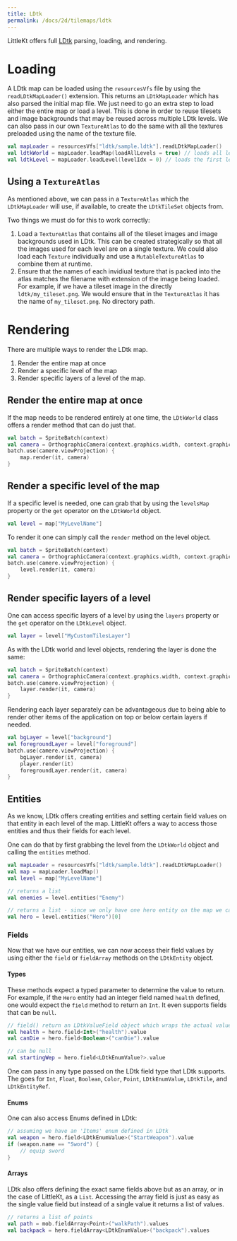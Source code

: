 ```yaml
---
title: LDtk
permalink: /docs/2d/tilemaps/ldtk
---
```


LittleKt offers full [LDtk](https://ldtk.io) parsing, loading, and rendering.

# Loading

A LDtk map can be loaded using the `resourcesVfs` file by using the `readLDtkMapLoader()` extension. This returns an `LDtkMapLoader` which has also parsed the initial map file. We just need to go an extra step to load either the entire map or load a level. This is done in order to reuse tilesets and image backgrounds that may be reused across multiple LDtk levels.
We can also pass in our own `TextureAtlas` to do the same with all the textures preloaded using the name of the texture file.

```kotlin
val mapLoader = resourcesVfs["ldtk/sample.ldtk"].readLDtkMapLoader()
val ldtkWorld = mapLoader.loadMap(loadAllLevels = true) // loads all levels at once
val ldtkLevel = mapLoader.loadLevel(levelIdx = 0) // loads the first level
```

## Using a `TextureAtlas`

As mentioned above, we can pass in a `TextureAtlas` which the `LDtkMapLoader` will use, if available, to create the `LDtkTileSet` objects from.

Two things we must do for this to work correctly:

1. Load a `TextureAtlas` that contains all of the tileset images and image backgrounds used in LDtk. This can be created strategically so that all the images used for each level are on a single texture. We could also load each `Texture` individually and use a `MutableTextureAtlas` to combine them at runtime.
2. Ensure that the names of each invidiual texture that is packed into the atlas matches the filename with extension of the image being loaded. For example, if we have a tileset image in the directly `ldtk/my_tileset.png`. We would ensure that in the `TextureAtlas` it has the name of `my_tileset.png`. No directory path.

# Rendering

There are multiple ways to render the LDtk map.

1. Render the entire map at once
2. Render a specific level of the map
3. Render specific layers of a level of the map.

## Render the entire map at once

If the map needs to be rendered entirely at one time, the `LDtkWorld` class offers a render method that can do just that.

```kotlin
val batch = SpriteBatch(context)
val camera = OrthographicCamera(context.graphics.width, context.graphics.height)
batch.use(camere.viewProjection) {
    map.render(it, camera)
}
```

## Render a specific level of the map

If a specific level is needed, one can grab that by using the `levelsMap` property or the `get` operator on the `LDtkWorld` object.

```kotlin
val level = map["MyLevelName"]
```

To render it one can simply call the `render` method on the level object.

```kotlin
val batch = SpriteBatch(context)
val camera = OrthographicCamera(context.graphics.width, context.graphics.height)
batch.use(camere.viewProjection) {
    level.render(it, camera)
}
```

## Render specific layers of a level

One can access specific layers of a level by using the `layers` property or the `get` operator on the `LDtkLevel` object.

```kotlin
val layer = level["MyCustomTilesLayer"]
```

As with the LDtk world and level objects, rendering the layer is done the same:

```kotlin
val batch = SpriteBatch(context)
val camera = OrthographicCamera(context.graphics.width, context.graphics.height)
batch.use(camere.viewProjection) {
    layer.render(it, camera)
}
```

Rendering each layer separately can be advantageous due to being able to render other items of the application on top or below certain layers if needed.

```kotlin
val bgLayer = level["background"]
val foregroundLayer = level["foreground"]
batch.use(camere.viewProjection) {
    bgLayer.render(it, camera)
    player.render(it)
    foregroundLayer.render(it, camera)
}
```

## Entities

As we know, LDtk offers creating entities and setting certain field values on that entity in each level of the map. LittleKt offers a way to access those entities and thus their fields for each level.

One can do that by first grabbing the level from the `LDtkWorld` object and calling the `entities` method.

```kotlin
val mapLoader = resourcesVfs["ldtk/sample.ldtk"].readLDtkMapLoader()
val map = mapLoader.loadMap()
val level = map["MyLevelName"]

// returns a list
val enemies = level.entities("Enemy")

// returns a list - since we only have one hero entity on the map we can just grab the first value in the list
val hero = level.entities("Hero")[0]
```

### Fields

Now that we have our entities, we can now access their field values by using either the `field` or `fieldArray` methods on the `LDtkEntity` object.

#### Types

These methods expect a typed parameter to determine the value to return.
For example, if the `Hero` entity had an integer field named `health` defined, one would expect the `field` method to return an `Int`. It even supports fields that can be `null`.

```kotlin
// field() return an LDtkValueField object which wraps the actual value which can be accessed with the 'value' property
val health = hero.field<Int>("health").value
val canDie = hero.field<Boolean>("canDie").value

// can be null
val startingWep = hero.field<LDtkEnumValue?>.value
```

One can pass in any type passed on the LDtk field type that LDtk supports. The goes for `Int`, `Float`, `Boolean`, `Color`, `Point`, `LDtkEnumValue`, `LDtkTile`, and `LDtkEntityRef`.

#### Enums

One can also access Enums defined in LDtk:

```kotlin
// assuming we have an 'Items' enum defined in LDtk
val weapon = hero.field<LDtkEnumValue>("StartWeapon").value
if (weapon.name == "Sword") {
    // equip sword
}
```

#### Arrays

LDtk also offers defining the exact same fields above but as an array, or in the case of LittleKt, as a `List`. Accessing the array field is just as easy as the single value field but instead of a single value it returns a list of values.

```kotlin
// returns a list of points
val path = mob.fieldArray<Point>("walkPath").values
val backpack = hero.fieldArray<LDtkEnumValue>("backpack").values
```
